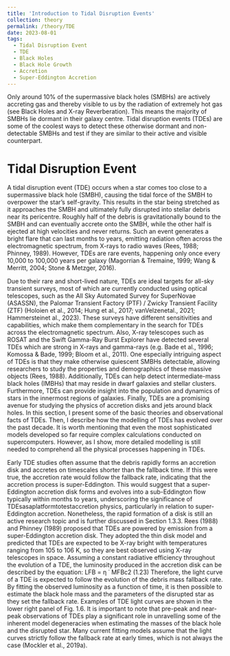 ```yaml
---
title: 'Introduction to Tidal Disruption Events'
collection: theory
permalink: /theory/TDE
date: 2023-08-01
tags:
  - Tidal Disruption Event
  - TDE
  - Black Holes
  - Black Hole Growth
  - Accretion
  - Super-Eddington Accretion
---
```

Only around 10% of the supermassive black holes (SMBHs) are actively accreting gas and thereby visible to us by the radiation of extremely hot gas (see Black Holes and X-ray Reverberation). This means the majority of SMBHs lie dormant in their galaxy centre. Tidal disruption events (TDEs) are some of the coolest ways to detect these otherwise dormant and non-detectable SMBHs and test if they are similar to their active and visible counterpart. 


Tidal Disruption Event
======
A tidal disruption event (TDE) occurs when a star comes too close to a supermassive black hole (SMBH), causing the tidal force of the SMBH to overpower the star’s self-gravity. This results in the star being stretched as it approaches the SMBH and ultimately fully disrupted into stellar debris near its pericentre. Roughly half of the debris is gravitationally bound to the SMBH and can eventually accrete onto the SMBH, while the other half is ejected at high velocities and never returns. Such an event generates a bright flare that can last months to years, emitting radiation often across the electromagnetic spectrum, from X-rays to radio waves (Rees, 1988; Phinney, 1989). However, TDEs are rare events, happening only once every 10,000 to 100,000 years per galaxy (Magorrian & Tremaine, 1999; Wang & Merritt, 2004; Stone & Metzger, 2016). 

Due to their rare and short-lived nature, TDEs are ideal targets for all-sky transient surveys, most of which are currently conducted using optical telescopes, such as the All Sky Automated Survey for SuperNovae (ASASSN), the Palomar Transient Factory (PTF) / Zwicky Transient Facility (ZTF) (Holoien et al., 2014; Hung et al., 2017; vanVelzenetal., 2021; Hammersteinet al., 2023). These surveys have different sensitivities and capabilities, which make them complementary in the search for TDEs across the electromagnetic spectrum. Also, X-ray telescopes such as ROSAT and the Swift Gamma-Ray Burst Explorer have detected several TDEs which are strong in X-rays and gamma-rays (e.g. Bade et al., 1996; Komossa & Bade, 1999; Bloom et al., 2011). One especially intriguing aspect of TDEs is that they make otherwise quiescent SMBHs detectable, allowing researchers to study the properties and demographics of these massive objects (Rees, 1988). Additionally, TDEs can help detect intermediate-mass black holes (IMBHs) that may reside in dwarf galaxies and stellar clusters. Furthermore, TDEs can provide insight into the population and dynamics of stars in the innermost regions of galaxies. Finally, TDEs are a promising avenue for studying the physics of accretion disks and jets around black holes. In this section, I present some of the basic theories and observational facts of TDEs. Then, I describe how the modelling of TDEs has evolved over the past decade. It is worth mentioning that even the most sophisticated models developed so far require complex calculations conducted on supercomputers. However, as I show, more detailed modelling is still needed to comprehend all the physical processes happening in TDEs.


Early TDE studies often assume that the debris rapidly forms an accretion disk and accretes on timescales shorter than the fallback time. If this were true, the accretion rate would follow the fallback rate, indicating that the accretion process is super-Eddington. This would suggest that a super-Eddington accretion disk forms and evolves into a sub-Eddington flow typically within months to years, underscoring the significance of TDEsasaplatformtotestaccretion physics, particularly in relation to super-Eddington accretion. Nonetheless, the rapid formation of a disk is still an active research topic and is further discussed in Section 1.3.3. Rees (1988) and Phinney (1989) proposed that TDEs are powered by emission from a super-Eddington accretion disk. They adopted the thin disk model and predicted that TDEs are expected to be X-ray bright with temperatures ranging from 105 to 106 K, so they are best observed using X-ray telescopes in space. Assuming a constant radiative efficiency throughout the evolution of a TDE, the luminosity produced in the accretion disk can be described by the equation: LFB = η ˙ MFBc2 (1.23) Therefore, the light curve of a TDE is expected to follow the evolution of the debris mass fallback rate. By fitting the observed luminosity as a function of time, it is then possible to estimate the black hole mass and the parameters of the disrupted star as they set the fallback rate. Examples of TDE light curves are shown in the lower right panel of Fig. 1.6. It is important to note that pre-peak and near-peak observations of TDEs play a significant role in unravelling some of the inherent model degeneracies when estimating the masses of the black hole and the disrupted star. Many current fitting models assume that the light curves strictly follow the fallback rate at early times, which is not always the case (Mockler et al., 2019a).
